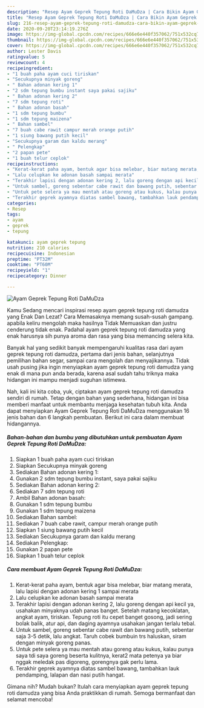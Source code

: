 ```yaml
---
description: "Resep Ayam Geprek Tepung Roti DaMuDza | Cara Bikin Ayam Geprek Tepung Roti DaMuDza Yang Enak Dan Mudah"
title: "Resep Ayam Geprek Tepung Roti DaMuDza | Cara Bikin Ayam Geprek Tepung Roti DaMuDza Yang Enak Dan Mudah"
slug: 216-resep-ayam-geprek-tepung-roti-damudza-cara-bikin-ayam-geprek-tepung-roti-damudza-yang-enak-dan-mudah
date: 2020-09-20T23:14:19.276Z
image: https://img-global.cpcdn.com/recipes/666e6e440f357062/751x532cq70/ayam-geprek-tepung-roti-damudza-foto-resep-utama.jpg
thumbnail: https://img-global.cpcdn.com/recipes/666e6e440f357062/751x532cq70/ayam-geprek-tepung-roti-damudza-foto-resep-utama.jpg
cover: https://img-global.cpcdn.com/recipes/666e6e440f357062/751x532cq70/ayam-geprek-tepung-roti-damudza-foto-resep-utama.jpg
author: Lester Davis
ratingvalue: 5
reviewcount: 4
recipeingredient:
- "1 buah paha ayam cuci tiriskan"
- "Secukupnya minyak goreng"
- " Bahan adonan kering 1"
- "2 sdm tepung bumbu instant saya pakai sajiku"
- " Bahan adonan kering 2"
- "7 sdm tepung roti"
- " Bahan adonan basah"
- "1 sdm tepung bumbu"
- "1 sdm tepung maizena"
- " Bahan sambel"
- "7 buah cabe rawit campur merah orange putih"
- "1 siung bawang putih kecil"
- "Secukupnya garam dan kaldu merang"
- " Pelengkap"
- "2 papan pete"
- "1 buah telur ceplok"
recipeinstructions:
- "Kerat-kerat paha ayam, bentuk agar bisa melebar, biar matang merata, lalu lapisi dengan adonan kering 1 sampai merata"
- "Lalu celupkan ke adonan basah sampai merata"
- "Terakhir lapisi dengan adonan kering 2, lalu goreng dengan api kecil ya, usahakan minyaknya udah panas banget. Setelah matang kecoklatan, angkat ayam, tiriskan. Tepung roti itu cepet banget gosong, jadi sering bolak balik, atur api, dan daging ayamnya usahakan jangan terlalu tebal."
- "Untuk sambel, goreng sebentar cabe rawit dan bawang putih, sebentar saja 3-5 detik, lalu angkat. Taruh cobek bumbuin trs haluskan, siram dengan minyak goreng panas."
- "Untuk pete selera ya mau mentah atau goreng atau kukus, kalau punya saya tdi saya goreng beserta kulitnya, kerat2 mata petenya ya biar nggak meledak pas digoreng, gorengnya gak perlu lama."
- "Terakhir geprek ayamnya diatas sambel bawang, tambahkan lauk pendamping, lalapan dan nasi putih hangat."
categories:
- Resep
tags:
- ayam
- geprek
- tepung

katakunci: ayam geprek tepung 
nutrition: 210 calories
recipecuisine: Indonesian
preptime: "PT32M"
cooktime: "PT60M"
recipeyield: "1"
recipecategory: Dinner

---
```



![Ayam Geprek Tepung Roti DaMuDza](https://img-global.cpcdn.com/recipes/666e6e440f357062/751x532cq70/ayam-geprek-tepung-roti-damudza-foto-resep-utama.jpg)

Kamu Sedang mencari inspirasi resep ayam geprek tepung roti damudza yang Enak Dan Lezat? Cara Memasaknya memang susah-susah gampang. apabila keliru mengolah maka hasilnya Tidak Memuaskan dan justru cenderung tidak enak. Padahal ayam geprek tepung roti damudza yang enak harusnya sih punya aroma dan rasa yang bisa memancing selera kita.

Banyak hal yang sedikit banyak mempengaruhi kualitas rasa dari ayam geprek tepung roti damudza, pertama dari jenis bahan, selanjutnya pemilihan bahan segar, sampai cara mengolah dan menyajikannya. Tidak usah pusing jika ingin menyiapkan ayam geprek tepung roti damudza yang enak di mana pun anda berada, karena asal sudah tahu triknya maka hidangan ini mampu menjadi suguhan istimewa.




Nah, kali ini kita coba, yuk, ciptakan ayam geprek tepung roti damudza sendiri di rumah. Tetap dengan bahan yang sederhana, hidangan ini bisa memberi manfaat untuk membantu menjaga kesehatan tubuh kita. Anda dapat menyiapkan Ayam Geprek Tepung Roti DaMuDza menggunakan 16 jenis bahan dan 6 langkah pembuatan. Berikut ini cara dalam membuat hidangannya.

<!--inarticleads1-->

##### Bahan-bahan dan bumbu yang dibutuhkan untuk pembuatan Ayam Geprek Tepung Roti DaMuDza:

1. Siapkan 1 buah paha ayam cuci tiriskan
1. Siapkan Secukupnya minyak goreng
1. Sediakan  Bahan adonan kering 1:
1. Gunakan 2 sdm tepung bumbu instant, saya pakai sajiku
1. Sediakan  Bahan adonan kering 2:
1. Sediakan 7 sdm tepung roti
1. Ambil  Bahan adonan basah:
1. Gunakan 1 sdm tepung bumbu
1. Gunakan 1 sdm tepung maizena
1. Sediakan  Bahan sambel:
1. Sediakan 7 buah cabe rawit, campur merah orange putih
1. Siapkan 1 siung bawang putih kecil
1. Sediakan Secukupnya garam dan kaldu merang
1. Sediakan  Pelengkap:
1. Gunakan 2 papan pete
1. Siapkan 1 buah telur ceplok




<!--inarticleads2-->

##### Cara membuat Ayam Geprek Tepung Roti DaMuDza:

1. Kerat-kerat paha ayam, bentuk agar bisa melebar, biar matang merata, lalu lapisi dengan adonan kering 1 sampai merata
1. Lalu celupkan ke adonan basah sampai merata
1. Terakhir lapisi dengan adonan kering 2, lalu goreng dengan api kecil ya, usahakan minyaknya udah panas banget. Setelah matang kecoklatan, angkat ayam, tiriskan. Tepung roti itu cepet banget gosong, jadi sering bolak balik, atur api, dan daging ayamnya usahakan jangan terlalu tebal.
1. Untuk sambel, goreng sebentar cabe rawit dan bawang putih, sebentar saja 3-5 detik, lalu angkat. Taruh cobek bumbuin trs haluskan, siram dengan minyak goreng panas.
1. Untuk pete selera ya mau mentah atau goreng atau kukus, kalau punya saya tdi saya goreng beserta kulitnya, kerat2 mata petenya ya biar nggak meledak pas digoreng, gorengnya gak perlu lama.
1. Terakhir geprek ayamnya diatas sambel bawang, tambahkan lauk pendamping, lalapan dan nasi putih hangat.




Gimana nih? Mudah bukan? Itulah cara menyiapkan ayam geprek tepung roti damudza yang bisa Anda praktikkan di rumah. Semoga bermanfaat dan selamat mencoba!
